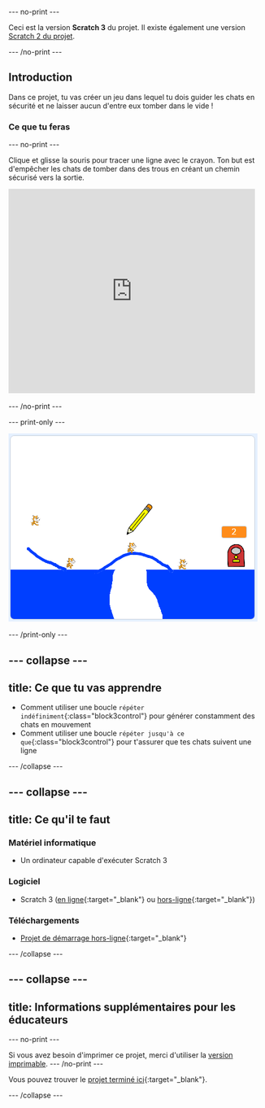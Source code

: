 \--- no-print \---

Ceci est la version **Scratch 3** du projet. Il existe également une version [Scratch 2 du projet](https://projects.raspberrypi.org/en/projects/cats-scratch2).

\--- /no-print \---

## Introduction

Dans ce projet, tu vas créer un jeu dans lequel tu dois guider les chats en sécurité et ne laisser aucun d'entre eux tomber dans le vide !

### Ce que tu feras

\--- no-print \---

Clique et glisse la souris pour tracer une ligne avec le crayon. Ton but est d'empêcher les chats de tomber dans des trous en créant un chemin sécurisé vers la sortie.

<div class="scratch-preview">
  <iframe allowtransparency="true" width="485" height="402" src="https://scratch.mit.edu/projects/embed/253667883/?autostart=false" frameborder="0" scrolling="no"></iframe>
</div>

\--- /no-print \---

\--- print-only \---

![Chats terminés](images/cats-finished.png)

\--- /print-only \---

## \--- collapse \---

## title: Ce que tu vas apprendre

+ Comment utiliser une boucle `répéter indéfiniment`{:class="block3control"} pour générer constamment des chats en mouvement
+ Comment utiliser une boucle `répéter jusqu'à ce que`{:class="block3control"} pour t'assurer que tes chats suivent une ligne

\--- /collapse \---

## \--- collapse \---

## title: Ce qu'il te faut

### Matériel informatique

+ Un ordinateur capable d'exécuter Scratch 3

### Logiciel

+ Scratch 3 ([en ligne](http://rpf.io/scratchon){:target="_blank"} ou [hors-ligne](http://rpf.io/scratchoff){:target="_blank"})

### Téléchargements

+ [Projet de démarrage hors-ligne](http://rpf.io/p/en/cats-go){:target="_blank"}

\--- /collapse \---

## \--- collapse \---

## title: Informations supplémentaires pour les éducateurs

\--- no-print \---

Si vous avez besoin d'imprimer ce projet, merci d'utiliser la [version imprimable](https://projects.raspberrypi.org/en/projects/cats/print). \--- /no-print \---

Vous pouvez trouver le [projet terminé ici](http://rpf.io/p/en/cats-get){:target="_blank"}.

\--- /collapse \---